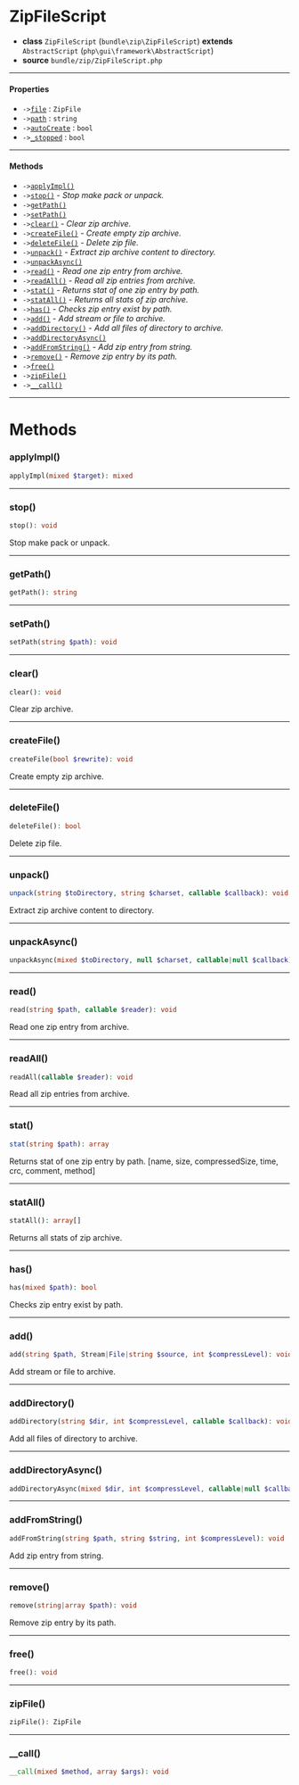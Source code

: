 # ZipFileScript

- **class** `ZipFileScript` (`bundle\zip\ZipFileScript`) **extends** `AbstractScript` (`php\gui\framework\AbstractScript`)
- **source** `bundle/zip/ZipFileScript.php`

---

#### Properties

- `->`[`file`](#prop-file) : `ZipFile`
- `->`[`path`](#prop-path) : `string`
- `->`[`autoCreate`](#prop-autocreate) : `bool`
- `->`[`_stopped`](#prop-_stopped) : `bool`

---

#### Methods

- `->`[`applyImpl()`](#method-applyimpl)
- `->`[`stop()`](#method-stop) - _Stop make pack or unpack._
- `->`[`getPath()`](#method-getpath)
- `->`[`setPath()`](#method-setpath)
- `->`[`clear()`](#method-clear) - _Clear zip archive._
- `->`[`createFile()`](#method-createfile) - _Create empty zip archive._
- `->`[`deleteFile()`](#method-deletefile) - _Delete zip file._
- `->`[`unpack()`](#method-unpack) - _Extract zip archive content to directory._
- `->`[`unpackAsync()`](#method-unpackasync)
- `->`[`read()`](#method-read) - _Read one zip entry from archive._
- `->`[`readAll()`](#method-readall) - _Read all zip entries from archive._
- `->`[`stat()`](#method-stat) - _Returns stat of one zip entry by path._
- `->`[`statAll()`](#method-statall) - _Returns all stats of zip archive._
- `->`[`has()`](#method-has) - _Checks zip entry exist by path._
- `->`[`add()`](#method-add) - _Add stream or file to archive._
- `->`[`addDirectory()`](#method-adddirectory) - _Add all files of directory to archive._
- `->`[`addDirectoryAsync()`](#method-adddirectoryasync)
- `->`[`addFromString()`](#method-addfromstring) - _Add zip entry from string._
- `->`[`remove()`](#method-remove) - _Remove zip entry by its path._
- `->`[`free()`](#method-free)
- `->`[`zipFile()`](#method-zipfile)
- `->`[`__call()`](#method-__call)

---
# Methods

<a name="method-applyimpl"></a>

### applyImpl()
```php
applyImpl(mixed $target): mixed
```

---

<a name="method-stop"></a>

### stop()
```php
stop(): void
```
Stop make pack or unpack.

---

<a name="method-getpath"></a>

### getPath()
```php
getPath(): string
```

---

<a name="method-setpath"></a>

### setPath()
```php
setPath(string $path): void
```

---

<a name="method-clear"></a>

### clear()
```php
clear(): void
```
Clear zip archive.

---

<a name="method-createfile"></a>

### createFile()
```php
createFile(bool $rewrite): void
```
Create empty zip archive.

---

<a name="method-deletefile"></a>

### deleteFile()
```php
deleteFile(): bool
```
Delete zip file.

---

<a name="method-unpack"></a>

### unpack()
```php
unpack(string $toDirectory, string $charset, callable $callback): void
```
Extract zip archive content to directory.

---

<a name="method-unpackasync"></a>

### unpackAsync()
```php
unpackAsync(mixed $toDirectory, null $charset, callable|null $callback): Thread
```

---

<a name="method-read"></a>

### read()
```php
read(string $path, callable $reader): void
```
Read one zip entry from archive.

---

<a name="method-readall"></a>

### readAll()
```php
readAll(callable $reader): void
```
Read all zip entries from archive.

---

<a name="method-stat"></a>

### stat()
```php
stat(string $path): array
```
Returns stat of one zip entry by path.
[name, size, compressedSize, time, crc, comment, method]

---

<a name="method-statall"></a>

### statAll()
```php
statAll(): array[]
```
Returns all stats of zip archive.

---

<a name="method-has"></a>

### has()
```php
has(mixed $path): bool
```
Checks zip entry exist by path.

---

<a name="method-add"></a>

### add()
```php
add(string $path, Stream|File|string $source, int $compressLevel): void
```
Add stream or file to archive.

---

<a name="method-adddirectory"></a>

### addDirectory()
```php
addDirectory(string $dir, int $compressLevel, callable $callback): void
```
Add all files of directory to archive.

---

<a name="method-adddirectoryasync"></a>

### addDirectoryAsync()
```php
addDirectoryAsync(mixed $dir, int $compressLevel, callable|null $callback): Thread
```

---

<a name="method-addfromstring"></a>

### addFromString()
```php
addFromString(string $path, string $string, int $compressLevel): void
```
Add zip entry from string.

---

<a name="method-remove"></a>

### remove()
```php
remove(string|array $path): void
```
Remove zip entry by its path.

---

<a name="method-free"></a>

### free()
```php
free(): void
```

---

<a name="method-zipfile"></a>

### zipFile()
```php
zipFile(): ZipFile
```

---

<a name="method-__call"></a>

### __call()
```php
__call(mixed $method, array $args): void
```